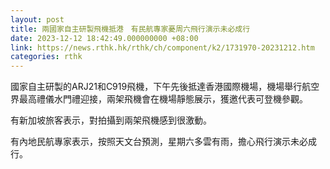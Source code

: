 ```yaml
---
layout: post
title: 兩國家自主研製飛機抵港　有民航專家憂周六飛行演示未必成行
date: 2023-12-12 18:42:49.000000000 +08:00
link: https://news.rthk.hk/rthk/ch/component/k2/1731970-20231212.htm
categories: rthk
---
```


國家自主研製的ARJ21和C919飛機，下午先後抵達香港國際機場，機場舉行航空界最高禮儀水門禮迎接，兩架飛機會在機場靜態展示，獲邀代表可登機參觀。

有新加坡旅客表示，對拍攝到兩架飛機感到很激動。

有內地民航專家表示，按照天文台預測，星期六多雲有雨，擔心飛行演示未必成行。
